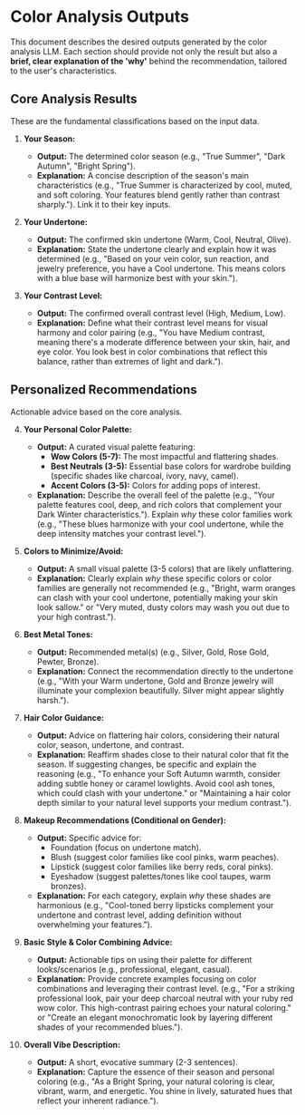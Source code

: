 # Color Analysis Outputs

This document describes the desired outputs generated by the color analysis LLM. Each section should provide not only the result but also a **brief, clear explanation of the 'why'** behind the recommendation, tailored to the user's characteristics.

## Core Analysis Results

These are the fundamental classifications based on the input data.

1.  **Your Season:**

    - **Output:** The determined color season (e.g., "True Summer", "Dark Autumn", "Bright Spring").
    - **Explanation:** A concise description of the season's main characteristics (e.g., "True Summer is characterized by cool, muted, and soft coloring. Your features blend gently rather than contrast sharply."). Link it to their key inputs.

2.  **Your Undertone:**

    - **Output:** The confirmed skin undertone (Warm, Cool, Neutral, Olive).
    - **Explanation:** State the undertone clearly and explain how it was determined (e.g., "Based on your vein color, sun reaction, and jewelry preference, you have a Cool undertone. This means colors with a blue base will harmonize best with your skin.").

3.  **Your Contrast Level:**
    - **Output:** The confirmed overall contrast level (High, Medium, Low).
    - **Explanation:** Define what their contrast level means for visual harmony and color pairing (e.g., "You have Medium contrast, meaning there's a moderate difference between your skin, hair, and eye color. You look best in color combinations that reflect this balance, rather than extremes of light and dark.").

## Personalized Recommendations

Actionable advice based on the core analysis.

4.  **Your Personal Color Palette:**

    - **Output:** A curated visual palette featuring:
      - **Wow Colors (5-7):** The most impactful and flattering shades.
      - **Best Neutrals (3-5):** Essential base colors for wardrobe building (specific shades like charcoal, ivory, navy, camel).
      - **Accent Colors (3-5):** Colors for adding pops of interest.
    - **Explanation:** Describe the overall feel of the palette (e.g., "Your palette features cool, deep, and rich colors that complement your Dark Winter characteristics."). Explain _why_ these color families work (e.g., "These blues harmonize with your cool undertone, while the deep intensity matches your contrast level.").

5.  **Colors to Minimize/Avoid:**

    - **Output:** A small visual palette (3-5 colors) that are likely unflattering.
    - **Explanation:** Clearly explain _why_ these specific colors or color families are generally not recommended (e.g., "Bright, warm oranges can clash with your cool undertone, potentially making your skin look sallow." or "Very muted, dusty colors may wash you out due to your high contrast.").

6.  **Best Metal Tones:**

    - **Output:** Recommended metal(s) (e.g., Silver, Gold, Rose Gold, Pewter, Bronze).
    - **Explanation:** Connect the recommendation directly to the undertone (e.g., "With your Warm undertone, Gold and Bronze jewelry will illuminate your complexion beautifully. Silver might appear slightly harsh.").

7.  **Hair Color Guidance:**

    - **Output:** Advice on flattering hair colors, considering their natural color, season, undertone, and contrast.
    - **Explanation:** Reaffirm shades close to their natural color that fit the season. If suggesting changes, be specific and explain the reasoning (e.g., "To enhance your Soft Autumn warmth, consider adding subtle honey or caramel lowlights. Avoid cool ash tones, which could clash with your undertone." or "Maintaining a hair color depth similar to your natural level supports your medium contrast.").

8.  **Makeup Recommendations (Conditional on Gender):**

    - **Output:** Specific advice for:
      - Foundation (focus on undertone match).
      - Blush (suggest color families like cool pinks, warm peaches).
      - Lipstick (suggest color families like berry reds, coral pinks).
      - Eyeshadow (suggest palettes/tones like cool taupes, warm bronzes).
    - **Explanation:** For each category, explain _why_ these shades are harmonious (e.g., "Cool-toned berry lipsticks complement your undertone and contrast level, adding definition without overwhelming your features.").

9.  **Basic Style & Color Combining Advice:**

    - **Output:** Actionable tips on using their palette for different looks/scenarios (e.g., professional, elegant, casual).
    - **Explanation:** Provide concrete examples focusing on color combinations and leveraging their contrast level. (e.g., "For a striking professional look, pair your deep charcoal neutral with your ruby red wow color. This high-contrast pairing echoes your natural coloring." or "Create an elegant monochromatic look by layering different shades of your recommended blues.").

10. **Overall Vibe Description:**
    - **Output:** A short, evocative summary (2-3 sentences).
    - **Explanation:** Capture the essence of their season and personal coloring (e.g., "As a Bright Spring, your natural coloring is clear, vibrant, warm, and energetic. You shine in lively, saturated hues that reflect your inherent radiance.").
